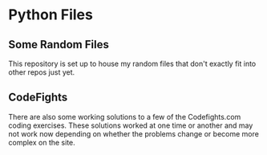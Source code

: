 # Python Files

## Some Random Files
This repository is set up to house my random files that don't exactly fit into other repos just yet. 

## CodeFights
There are also some working solutions to a few of the Codefights.com coding exercises. These solutions worked at one time or another and may not work now depending on whether the problems change or become more complex on the site. 


